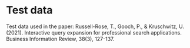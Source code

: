 # Test data
Test data used in the paper: Russell-Rose, T., Gooch, P., & Kruschwitz, U. (2021). Interactive query expansion for professional search applications. Business Information Review, 38(3), 127-137.
